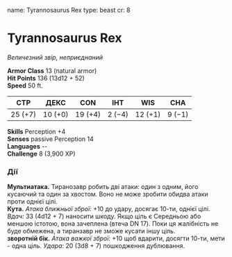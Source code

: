 name: Tyrannosaurus Rex type: beast cr: 8

# Tyrannosaurus Rex
_Величезний звір, неприєднаний_

**Armor Class** 13 (natural armor)    
**Hit Points** 136 (13d12 + 52)    
**Speed** 50 ft.

| СТР     | ДЕКС    | CON     | ІНТ    | WIS     | CHA    |
| ------- | ------- | ------- | ------ | ------- | ------ |
| 25 (+7) | 10 (+0) | 19 (+4) | 2 (−4) | 12 (+1) | 9 (−1) |

**Skills** Perception +4    
**Senses** passive Perception 14    
**Languages** --    
**Challenge** 8 (3,900 XP)

### Дії
**Мультиатака.** Тиранозавр робить дві атаки: один з одним, його кусаючий та один за хвостом. Воно не може зробити обидва атаки проти однієї цілі.    
**Кута.** _Атака ближньої зброї:_ +10 до удару, досягає 10-ти, однієї цілі. _Вдач:_ 33 (4d12 + 7) наносити шкоду. Якщо ціль є Середньою або меншою істотою, вона зачеплена (втеча DN 17). Поки ця жалібність не буде обмежена, а тиранзавр не зможе кусати іншу ціль.    
**зворотній бік.** _Атака важкої зброї:_ +10 щоб вдарити, досягти 10-ти, мети - одна ціль. _Удара:_ 20 (3d8 + 7) пошкодження дублювання.